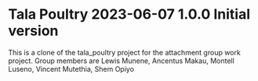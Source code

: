 # Tala Poultry  2023-06-07  1.0.0  Initial version
This is a clone of the tala_poultry project for the attachment group work project.
Group members are Lewis Munene, Ancentus Makau, Montell Luseno, Vincent Mutethia, Shem Opiyo
